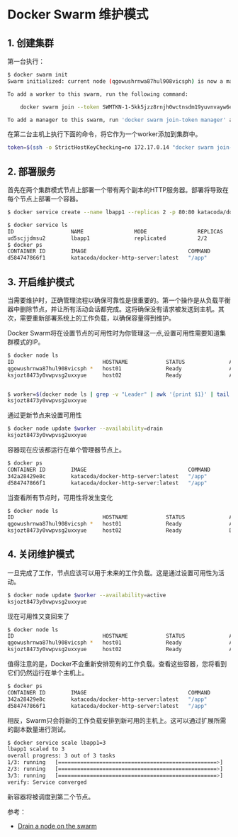 #  Docker Swarm 维护模式

## 1. 创建集群
第一台执行：
```bash
$ docker swarm init
Swarm initialized: current node (qgowushrnwa87hul908vicsph) is now a manager.

To add a worker to this swarm, run the following command:

    docker swarm join --token SWMTKN-1-5kk5jzz8rnjh0wctnsdm19yuvnvayw6eik9k3udyg4pupkklbx-0opd5tey2uxdplbzibg9uw104 172.17.0.14:2377

To add a manager to this swarm, run 'docker swarm join-token manager' and follow the instructions.
```
在第二台主机上执行下面的命令，将它作为一个worker添加到集群中。

```bash
token=$(ssh -o StrictHostKeyChecking=no 172.17.0.14 "docker swarm join-token -q worker") && docker swarm join 172.17.0.14:2377 --token $token
```
## 2. 部署服务
首先在两个集群模式节点上部署一个带有两个副本的HTTP服务器。部署将导致在每个节点上部署一个容器。

```bash
$ docker service create --name lbapp1 --replicas 2 -p 80:80 katacoda/docker-http-server

$ docker service ls
ID                  NAME                MODE                REPLICAS            IMAGE                                PORTS
ud5scjjdmsu2        lbapp1              replicated          2/2                 katacoda/docker-http-server:latest   *:80->80/tcp
$ docker ps
CONTAINER ID        IMAGE                                COMMAND             CREATED             STATUS              PORTS               NAMES
d584747866f1        katacoda/docker-http-server:latest   "/app"              45 
```

## 3. 开启维护模式
当需要维护时，正确管理流程以确保可靠性是很重要的。第一个操作是从负载平衡器中删除节点，并让所有活动会话都完成。这将确保没有请求被发送到主机。其次，需要重新部署系统上的工作负载，以确保容量得到维护。

Docker Swarm将在设置节点的可用性时为你管理这一点,设置可用性需要知道集群模式的IP。


```bash
$ docker node ls
ID                            HOSTNAME            STATUS              AVAILABILITY        MANAGER STATUS      ENGINE VERSION
qgowushrnwa87hul908vicsph *   host01              Ready               Active              Leader              19.03.13
ksjozt8473y0vwpvsg2uxxyue     host02              Ready               Active                                  19.03.13


$ worker=$(docker node ls | grep -v "Leader" | awk '{print $1}' | tail -n1); echo $worker
ksjozt8473y0vwpvsg2uxxyue
```
通过更新节点来设置可用性

```bash
$ docker node update $worker --availability=drain
ksjozt8473y0vwpvsg2uxxyue
```
容器现在应该都运行在单个管理器节点上。

```bash
$ docker ps
CONTAINER ID        IMAGE                                COMMAND             CREATED             STATUS              PORTS               NAMES
342a28429e8c        katacoda/docker-http-server:latest   "/app"              33 seconds ago      Up 27 seconds       80/tcp              lbapp1.2.c1rpw4q1lnohsdi12eclvzn9f
d584747866f1        katacoda/docker-http-server:latest   "/app"              7 minutes ago       Up 7 minutes        80/tcp              lbapp1.1.qevzgg0osytfsp0l6jfqryrq1
```
当查看所有节点时，可用性将发生变化

```bash
$ docker node ls
ID                            HOSTNAME            STATUS              AVAILABILITY        MANAGER STATUS      ENGINE VERSION
qgowushrnwa87hul908vicsph *   host01              Ready               Active              Leader              19.03.13
ksjozt8473y0vwpvsg2uxxyue     host02              Ready               Drain                                   19.03.13
```
## 4. 关闭维护模式
一旦完成了工作，节点应该可以用于未来的工作负载。这是通过设置可用性为活动。

```bash
$ docker node update $worker --availability=active
ksjozt8473y0vwpvsg2uxxyue
```
现在可用性又变回来了

```bash
$ docker node ls
ID                            HOSTNAME            STATUS              AVAILABILITY        MANAGER STATUS      ENGINE VERSION
qgowushrnwa87hul908vicsph *   host01              Ready               Active              Leader              19.03.13
ksjozt8473y0vwpvsg2uxxyue     host02              Ready               Active                                  19.03.13
```
值得注意的是，Docker不会重新安排现有的工作负载。查看这些容器，您将看到它们仍然运行在单个主机上。

```bash
$ docker ps
CONTAINER ID        IMAGE                                COMMAND             CREATED             STATUS              PORTS               NAMES
342a28429e8c        katacoda/docker-http-server:latest   "/app"              2 minutes ago       Up 2 minutes        80/tcp              lbapp1.2.c1rpw4q1lnohsdi12eclvzn9f
d584747866f1        katacoda/docker-http-server:latest   "/app"              10 minutes ago      Up 9 minutes        80/tcp              lbapp1.1.qevzgg0osytfsp0l6jfqryrq1
```
相反，Swarm只会将新的工作负载安排到新可用的主机上。这可以通过扩展所需的副本数量进行测试。

```bash
$ docker service scale lbapp1=3
lbapp1 scaled to 3
overall progress: 3 out of 3 tasks 
1/3: running   [==================================================>] 
2/3: running   [==================================================>] 
3/3: running   [==================================================>] 
verify: Service converged 
```
新容器将被调度到第二个节点。

参考：

 - [Drain a node on the swarm](https://docs.docker.com/engine/swarm/swarm-tutorial/drain-node/)
